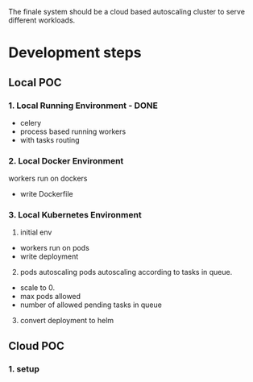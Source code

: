 The finale system should be a cloud based autoscaling cluster to serve different workloads.

# Development steps
## Local POC
### 1. Local Running Environment - DONE
* celery
* process based running workers
* with tasks routing
### 2. Local Docker Environment
workers run on dockers
* write Dockerfile 
### 3. Local Kubernetes Environment
1. initial env
  * workers run on pods
  * write deployment
2. pods autoscaling
  pods autoscaling according to tasks in queue.
  * scale to 0.
  * max pods allowed
  * number of allowed pending tasks in queue
3. convert deployment to helm
## Cloud POC
### 1. setup









